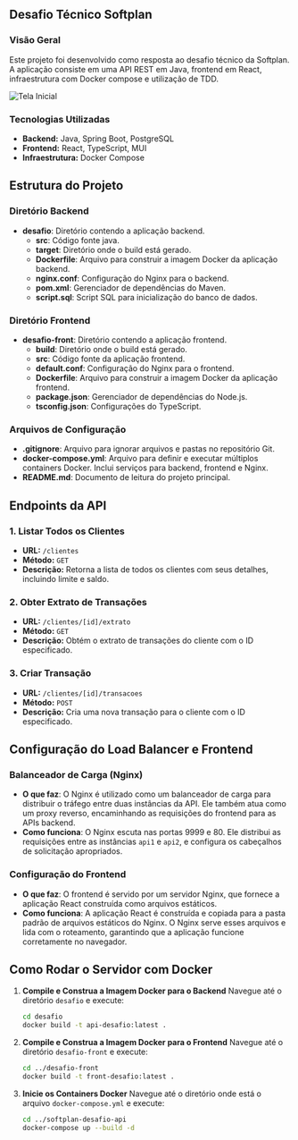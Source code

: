 ## **Desafio Técnico Softplan**

### **Visão Geral**

Este projeto foi desenvolvido como resposta ao desafio técnico da Softplan. A aplicação consiste em uma API REST em Java, frontend em React, infraestrutura com Docker compose e utilização de TDD.

![Tela Inicial](https://github.com/vitorsorato/softplan-desafio-api/blob/main/front.gif)

### **Tecnologias Utilizadas**
* **Backend:** Java, Spring Boot, PostgreSQL
* **Frontend:** React, TypeScript, MUI
* **Infraestrutura:** Docker Compose

## Estrutura do Projeto

### Diretório Backend

- **desafio**: Diretório contendo a aplicação backend.
  - **src**: Código fonte java.
  - **target**: Diretório onde o build está gerado.
  - **Dockerfile**: Arquivo para construir a imagem Docker da aplicação backend.
  - **nginx.conf**: Configuração do Nginx para o backend.
  - **pom.xml**: Gerenciador de dependências do Maven.
  - **script.sql**: Script SQL para inicialização do banco de dados.

### Diretório Frontend

- **desafio-front**: Diretório contendo a aplicação frontend.
  - **build**: Diretório onde o build está gerado.
  - **src**: Código fonte da aplicação frontend.
  - **default.conf**: Configuração do Nginx para o frontend.
  - **Dockerfile**: Arquivo para construir a imagem Docker da aplicação frontend.
  - **package.json**: Gerenciador de dependências do Node.js.
  - **tsconfig.json**: Configurações do TypeScript.

### Arquivos de Configuração

- **.gitignore**: Arquivo para ignorar arquivos e pastas no repositório Git.
- **docker-compose.yml**: Arquivo para definir e executar múltiplos containers Docker. Inclui serviços para backend, frontend e Nginx.
- **README.md**: Documento de leitura do projeto principal.

## Endpoints da API

### 1. Listar Todos os Clientes
- **URL:** `/clientes`
- **Método:** `GET`
- **Descrição:** Retorna a lista de todos os clientes com seus detalhes, incluindo limite e saldo.

### 2. Obter Extrato de Transações
- **URL:** `/clientes/[id]/extrato`
- **Método:** `GET`
- **Descrição:** Obtém o extrato de transações do cliente com o ID especificado.

### 3. Criar Transação
- **URL:** `/clientes/[id]/transacoes`
- **Método:** `POST`
- **Descrição:** Cria uma nova transação para o cliente com o ID especificado.


## Configuração do Load Balancer e Frontend

### Balanceador de Carga (Nginx)

- **O que faz**: O Nginx é utilizado como um balanceador de carga para distribuir o tráfego entre duas instâncias da API. Ele também atua como um proxy reverso, encaminhando as requisições do frontend para as APIs backend.
- **Como funciona**: O Nginx escuta nas portas 9999 e 80. Ele distribui as requisições entre as instâncias `api1` e `api2`, e configura os cabeçalhos de solicitação apropriados.

### Configuração do Frontend

- **O que faz**: O frontend é servido por um servidor Nginx, que fornece a aplicação React construída como arquivos estáticos.
- **Como funciona**: A aplicação React é construída e copiada para a pasta padrão de arquivos estáticos do Nginx. O Nginx serve esses arquivos e lida com o roteamento, garantindo que a aplicação funcione corretamente no navegador.



## Como Rodar o Servidor com Docker

1. **Compile e Construa a Imagem Docker para o Backend**
   Navegue até o diretório `desafio` e execute:
   ```bash
   cd desafio
   docker build -t api-desafio:latest .
   ```

2. **Compile e Construa a Imagem Docker para o Frontend**
   Navegue até o diretório `desafio-front` e execute:
   ```bash
   cd ../desafio-front
   docker build -t front-desafio:latest .
   ```

3. **Inicie os Containers Docker**
   Navegue até o diretório onde está o arquivo `docker-compose.yml` e execute:
   ```bash
   cd ../softplan-desafio-api
   docker-compose up --build -d
   ```
